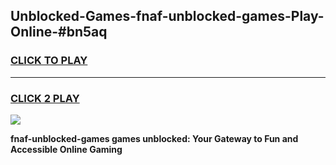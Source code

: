 
## Unblocked-Games-fnaf-unblocked-games-Play-Online-#bn5aq
<h3>
<a href="https://premium.freeplayer.one?title=fnaf-unblocked-games&ref=27F">CLICK TO PLAY</a></h3>
<hr>

<h3>
<a href="https://premium.freeplayer.one?title=fnaf-unblocked-games&ref=27F">CLICK 2 PLAY</a>
  
</h3>

<a href="https://premium.freeplayer.one?title=fnaf-unblocked-games&ref=27F"><img src="https://clearcache.store/games.png"></a>


**fnaf-unblocked-games games unblocked: Your Gateway to Fun and Accessible Online Gaming**
